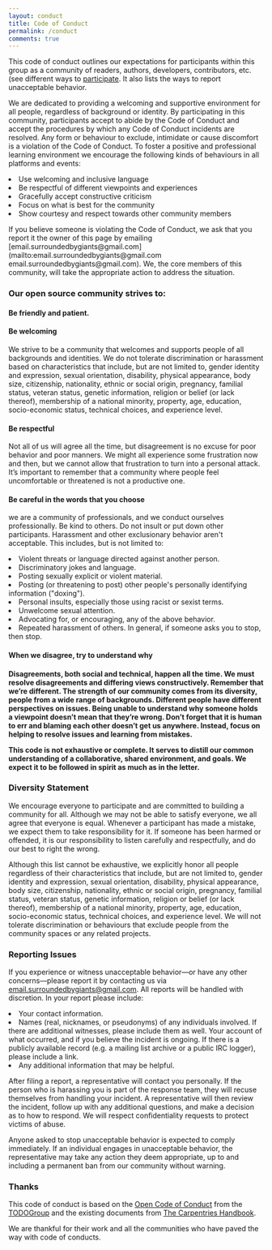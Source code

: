 ```yaml
---
layout: conduct
title: Code of Conduct
permalink: /conduct
comments: true
---
```


<div class="row justify-content-between">
<div class="col-md-8 pr-5">

<p>This code of conduct outlines our expectations for participants within this group as a community of readers, authors, developers, contributors, etc. (see different ways to  <a href="./../participate">participate</a>. It also lists the ways to report unacceptable behavior.</p>

<p>We are dedicated to providing a welcoming and supportive environment for all people, regardless of background or identity. By participating in this community, participants accept to abide by the Code of Conduct and accept the procedures by which any Code of Conduct incidents are resolved. Any form or behaviour to exclude, intimidate or cause discomfort is a violation of the Code of Conduct. To foster a positive and professional learning environment we encourage the following kinds of behaviours in all platforms and events:</p>

<li>Use welcoming and inclusive language</li>
<li>Be respectful of different viewpoints and experiences</li>
<li>Gracefully accept constructive criticism</li>
<li>Focus on what is best for the community</li>
<li>Show courtesy and respect towards other community members</li>

<p>If you believe someone is violating the Code of Conduct, we ask that you report it the owner of this page by emailing [email.surroundedbygiants@gmail.com](mailto:email.surroundedbygiants@gmail.com
email.surroundedbygiants@gmail.com). We, the core members of this community, will take the appropriate action to address the situation.</p>

<h3>Our open source community strives to:</h3>

<h4>Be friendly and patient.</h4>

<h4>Be welcoming</h4>
<p>We strive to be a community that welcomes and supports people of all backgrounds and identities. We do not tolerate discrimination or harassment based on characteristics that include, but are not limited to, gender identity and expression, sexual orientation, disability, physical appearance, body size, citizenship, nationality, ethnic or social origin, pregnancy, familial status, veteran status, genetic information, religion or belief (or lack thereof), membership of a national minority, property, age, education, socio-economic status, technical choices, and experience level.</p>

<h4>Be respectful</h4>
<p>Not all of us will agree all the time, but disagreement is no excuse for poor behavior and poor manners. We might all experience some frustration now and then, but we cannot allow that frustration to turn into a personal attack. It’s important to remember that a community where people feel uncomfortable or threatened is not a productive one.</p>

<h4>Be careful in the words that you choose</h4>
<p>we are a community of professionals, and we conduct ourselves professionally. Be kind to others. Do not insult or put down other participants. Harassment and other exclusionary behavior aren't acceptable. This includes, but is not limited to:</p>

<li>Violent threats or language directed against another person.</li>
<li>Discriminatory jokes and language.</li>
<li>Posting sexually explicit or violent material.</li>
<li>Posting (or threatening to post) other people's personally identifying information ("doxing").</li>
<li>Personal insults, especially those using racist or sexist terms.</li>
<li>Unwelcome sexual attention.
<li>Advocating for, or encouraging, any of the above behavior.</li>
<li>Repeated harassment of others. In general, if someone asks you to stop, then stop.</li>

<h4>When we disagree, try to understand why<h4> <p>Disagreements, both social and technical, happen all the time. We must resolve disagreements and differing views constructively. Remember that we’re different. The strength of our community comes from its diversity, people from a wide range of backgrounds. Different people have different perspectives on issues. Being unable to understand why someone holds a viewpoint doesn’t mean that they’re wrong. Don’t forget that it is human to err and blaming each other doesn’t get us anywhere. Instead, focus on helping to resolve issues and learning from mistakes.</p>

<p>This code is not exhaustive or complete. It serves to distill our common understanding of a collaborative, shared environment, and goals. We expect it to be followed in spirit as much as in the letter.</p>

<h3>Diversity Statement</h3>

<p>We encourage everyone to participate and are committed to building a community for all. Although we may not be able to satisfy everyone, we all agree that everyone is equal. Whenever a participant has made a mistake, we expect them to take responsibility for it. If someone has been harmed or offended, it is our responsibility to listen carefully and respectfully, and do our best to right the wrong.</p>

</p>Although this list cannot be exhaustive, we explicitly honor all people regardless of their characteristics that include, but are not limited to, gender identity and expression, sexual orientation, disability, physical appearance, body size, citizenship, nationality, ethnic or social origin, pregnancy, familial status, veteran status, genetic information, religion or belief (or lack thereof), membership of a national minority, property, age, education, socio-economic status, technical choices, and experience level. We will not tolerate discrimination or behaviours that exclude people from the community spaces or any related projects.</p>

<h3>Reporting Issues</h3>

<p>If you experience or witness unacceptable behavior—or have any other concerns—please report it by contacting us via <a href="mailto: email.surroundedbygiants@gmail.com">email.surroundedbygiants@gmail.com</a>. All reports will be handled with discretion. In your report please include:</p>

<li>Your contact information.</li>
<li>Names (real, nicknames, or pseudonyms) of any individuals involved. If there are additional witnesses, please include them as well. Your account of what occurred, and if you believe the incident is ongoing. If there is a publicly available record (e.g. a mailing list archive or a public IRC logger), please include a link.</li>
<li>Any additional information that may be helpful.</li>

<p>After filing a report, a representative will contact you personally. If the person who is harassing you is part of the response team, they will recuse themselves from handling your incident. A representative will then review the incident, follow up with any additional questions, and make a decision as to how to respond. We will respect confidentiality requests to protect victims of abuse.</p>

<p>Anyone asked to stop unacceptable behavior is expected to comply immediately. If an individual engages in unacceptable behavior, the representative may take any action they deem appropriate, up to and including a permanent ban from our community without warning.</p>

<h3>Thanks</h3>

<p>This code of conduct is based on the <a href="https://github.com/todogroup/opencodeofconduct">Open Code of Conduct</a> from the <a href="http://todogroup.org">TODOGroup</a> and the existing documents from <a href="https://docs.carpentries.org/topic_folders/policies/code-of-conduct.html">The Carpentries Handbook</a>.</p>

<p>We are thankful for their work and all the communities who have paved the way with code of conducts.</p>
